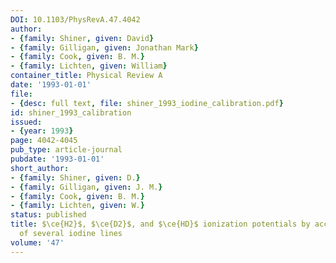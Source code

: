 ```yaml
---
DOI: 10.1103/PhysRevA.47.4042
author:
- {family: Shiner, given: David}
- {family: Gilligan, given: Jonathan Mark}
- {family: Cook, given: B. M.}
- {family: Lichten, given: William}
container_title: Physical Review A
date: '1993-01-01'
file:
- {desc: full text, file: shiner_1993_iodine_calibration.pdf}
id: shiner_1993_calibration
issued:
- {year: 1993}
page: 4042-4045
pub_type: article-journal
pubdate: '1993-01-01'
short_author:
- {family: Shiner, given: D.}
- {family: Gilligan, given: J. M.}
- {family: Cook, given: B. M.}
- {family: Lichten, given: W.}
status: published
title: $\ce{H2}$, $\ce{D2}$, and $\ce{HD}$ ionization potentials by accurate calibration
  of several iodine lines
volume: '47'
---
```

